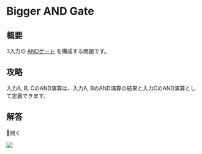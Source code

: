 # Bigger AND Gate

## 概要

3入力の [ANDゲート](and_gate) を構成する問題です。

## 攻略

入力A, B, CのAND演算は、入力A, BのAND演算の結果と入力CのAND演算として定義できます。

## 解答

<div class="spoiler-controller material-icons">&#xE5CF;開く</div>
<div class="spoiler">

![](https://gyazo.com/f54f8fd366040b6b5d3831e4a1eadb7e.png)

</div>
